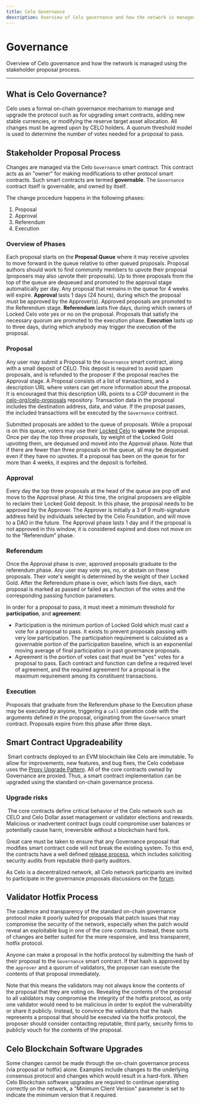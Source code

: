 ```yaml
---
title: Celo Governance
description: Overview of Celo governance and how the network is managed using the stakeholder proposal process.
---
```


# Governance

Overview of Celo governance and how the network is managed using the stakeholder proposal process.

___


## What is Celo Governance?

Celo uses a formal on-chain governance mechanism to manage and upgrade the protocol such as for upgrading smart contracts, adding new stable currencies, or modifying the reserve target asset allocation. All changes must be agreed upon by CELO holders. A quorum threshold model is used to determine the number of votes needed for a proposal to pass.

## Stakeholder Proposal Process

Changes are managed via the Celo `Governance` smart contract. This contract acts as an "owner" for making modifications to other protocol smart contracts. Such smart contracts are termed **governable**. The `Governance` contract itself is governable, and owned by itself.

The change procedure happens in the following phases:

1.  Proposal
2.  Approval
3.  Referendum
4.  Execution

### Overview of Phases

Each proposal starts on the **Proposal Queue** where it may receive upvotes to move forward in the queue relative to other queued proposals. Proposal authors should work to find community members to upvote their proposal (proposers may also upvote their proposals). Up to three proposals from the top of the queue are dequeued and promoted to the approval stage automatically per day. Any proposal that remains in the queue for 4 weeks will expire. **Approval** lasts 1 days (24 hours), during which the proposal must be approved by the Approver(s). Approved proposals are promoted to the Referendum stage. **Referendum** lasts five days, during which owners of Locked Celo vote yes or no on the proposal. Proposals that satisfy the necessary quorum are promoted to the execution phase. **Execution** lasts up to three days, during which anybody may trigger the execution of the proposal.

### Proposal

Any user may submit a Proposal to the `Governance` smart contract, along with a small deposit of CELO. This deposit is required to avoid spam proposals, and is refunded to the proposer if the proposal reaches the Approval stage. A Proposal consists of a list of transactions, and a description URL where voters can get more information about the proposal. It is encouraged that this description URL points to a CGP document in the [celo-org/celo-proposals](https://github.com/celo-org/celo-proposals) repository. Transaction data in the proposal includes the destination address, data, and value. If the proposal passes, the included transactions will be executed by the `Governance` contract.

Submitted proposals are added to the queue of proposals. While a proposal is on this queue, voters may use their [Locked Celo](./proof-of-stake/locked-gold) to **upvote** the proposal. Once per day the top three proposals, by weight of the Locked Gold upvoting them, are dequeued and moved into the Approval phase. Note that if there are fewer than three proposals on the queue, all may be dequeued even if they have no upvotes. If a proposal has been on the queue for for more than 4 weeks, it expires and the deposit is forfeited.

### Approval

Every day the top three proposals at the head of the queue are pop off and move to the Approval phase. At this time, the original proposers are eligible to reclaim their Locked Gold deposit. In this phase, the proposal needs to be approved by the Approver. The Approver is initially a 3 of 9 multi-signature address held by individuals selected by the Celo Foundation, and will move to a DAO in the future. The Approval phase lasts 1 day and if the proposal is not approved in this window, it is considered expired and does not move on to the “Referendum” phase.

### Referendum

Once the Approval phase is over, approved proposals graduate to the referendum phase. Any user may vote yes, no, or abstain on these proposals. Their vote's weight is determined by the weight of their Locked Gold. After the Referendum phase is over, which lasts five days, each proposal is marked as passed or failed as a function of the votes and the corresponding passing function parameters.

In order for a proposal to pass, it must meet a minimum threshold for **participation**, and **agreement**:

- Participation is the minimum portion of Locked Gold which must cast a vote for a proposal to pass. It exists to prevent proposals passing with very low participation. The participation requirement is calculated as a governable portion of the participation baseline, which is an exponential moving average of final participation in past governance proposals.
- Agreement is the portion of votes cast that must be "yes" votes for a proposal to pass. Each contract and function can define a required level of agreement, and the required agreement for a proposal is the maximum requirement among its constituent transactions.

### Execution

Proposals that graduate from the Referendum phase to the Execution phase may be executed by anyone, triggering a `call` operation code with the arguments defined in the proposal, originating from the `Governance` smart contract. Proposals expire from this phase after three days.

## Smart Contract Upgradeability

​
Smart contracts deployed to an EVM blockchain like Celo are immutable. To allow
for improvements, new features, and bug fixes, the Celo codebase uses the
[Proxy Upgrade Pattern](https://docs.openzeppelin.com/upgrades-plugins/1.x/proxies). All of the core contracts owned by Governance are proxied. Thus, a smart contract implementation can be upgraded using the standard on-chain governance process.
​

### Upgrade risks

​
The core contracts define critical behavior of the Celo network such as CELO and Celo Dollar asset management or validator elections and rewards. Malicious or inadvertent contract bugs could compromise user balances or potentially cause harm, irreversible without a blockchain hard fork.

Great care must be taken to ensure that any Governance proposal that modifies smart contract code will not break the existing system. To this end, the contracts have a well defined [release process](../../community/release-process/smart-contracts), which includes soliciting security audits from reputable third-party auditors.

As Celo is a decentralized network, all Celo network participants are invited to
participate in the governance proposals discussions on the [forum](https://forum.celo.org/c/governance/12).

## Validator Hotfix Process

The cadence and transparency of the standard on-chain governance protocol make it poorly suited for proposals that patch issues that may compromise the security of the network, especially when the patch would reveal an exploitable bug in one of the core contracts. Instead, these sorts of changes are better suited for the more responsive, and less transparent, hotfix protocol.

Anyone can make a proposal in the hotfix protocol by submitting the hash of their proposal to the `Governance` smart contract. If that hash is approved by the `approver` and a quorum of validators, the proposer can execute the contents of that proposal immediately.

Note that this means the validators may not always know the contents of the proposal that they are voting on. Revealing the contents of the proposal to all validators may compromise the integrity of the hotfix protocol, as only one validator would need to be malicious in order to exploit the vulnerability or share it publicly. Instead, to convince the validators that the hash represents a proposal that should be executed via the hotfix protocol, the proposer should consider contacting reputable, third party, security firms to publicly vouch for the contents of the proposal.

## Celo Blockchain Software Upgrades

Some changes cannot be made through the on-chain governance process (via proposal or hotfix) alone. Examples include changes to the underlying consensus protocol and changes which would result in a hard-fork. When Celo Blockchain software upgrades are required to continue operating correctly on the network, a "Minimum Client Version" parameter is set to indicate the minimum version that it required.

